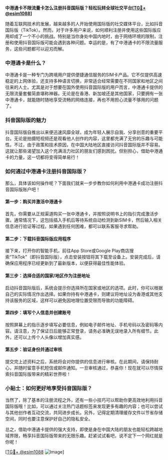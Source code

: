 **中港通卡不限流量卡怎么注册抖音国际版？轻松玩转全球社交平台[[TG💪+ @esim1088](https://t.me/s/esim1088)]**

随着互联网技术的发展，越来越多的人开始使用国际版的社交媒体平台，比如抖音国际版（TikTok）。然而，对于许多用户来说，如何顺利注册并使用这些国际版应用却成了一个不小的挑战。特别是当你身处中国内地时，由于网络环境的限制，注册和使用抖音国际版可能会遇到各种问题。幸运的是，有了中港通卡的不限流量服务，这些问题都可以迎刃而解。

### 中港通卡是什么？

中港通卡是一种专门为跨境用户提供便捷通信服务的SIM卡产品。它不仅提供高速稳定的上网体验，还支持多种语言切换，非常适合经常需要在不同国家和地区之间往来的人士。尤其是对于想要在国外使用抖音国际版的用户而言，中港通卡提供的无限流量套餐简直堪称神器。无论是在香港、新加坡还是其他国家，只要拥有一张中港通卡，就能随时随地享受流畅的网络连接，再也不用担心流量不够用的问题了。

### 抖音国际版的魅力

抖音国际版自推出以来便迅速风靡全球，成为年轻人展示自我、分享创意的重要平台。无论是拍摄短视频还是观看他人创作的内容，这里都充满了无穷的乐趣与可能性。不过，由于政策和技术原因，在中国大陆地区直接访问抖音国际版并不容易。这就让那些渴望加入这个充满活力社区的朋友们感到困扰。但别担心，借助中港通卡的力量，这一切都将变得简单易行！

### 如何通过中港通卡注册抖音国际版？

那么，具体该如何操作呢？下面我们就来一步步教你如何利用中港通卡成功注册抖音国际版账户吧！

#### 第一步：购买并激活中港通卡
首先，你需要从正规渠道购买一张中港通卡，并按照说明书上的指引完成激活步骤。通常情况下，这包括插入手机后等待系统自动检测到新SIM卡，然后输入相关信息进行验证等过程。如果遇到任何困难，都可以联系客服寻求帮助。

#### 第二步：下载抖音国际版应用程序
接下来，打开你的智能手机，前往App Store或Google Play商店搜索“TikTok”（即抖音国际版），点击安装按钮将其下载至设备上。安装完成后，请确保应用程序已经更新到了最新版本，以便获得最佳性能体验。

#### 第三步：选择合适的国家/地区作为注册地址
启动抖音国际版后，系统会提示你选择所在国家或地区的选项。此时，你可以根据自己的实际情况作出选择。如果你持有中港通卡，则建议将地址设为香港或其他支持该服务的区域，这样可以避免因地理位置受限而导致的功能障碍。

#### 第四步：填写个人信息并创建账号
按照屏幕上的指示逐步填写必要信息，例如电子邮件地址、手机号码以及密码等内容。请注意，为了保证日后能够正常登录，请务必准确无误地录入所有细节。此外，还可以上传个人头像以增加真实感。

#### 第五步：验证身份并通过审核
提交完上述资料之后，系统将会对你提供的信息进行审核。在此期间，请保持耐心，并随时留意手机短信或邮件通知。一旦审核通过，恭喜你！现在就可以尽情探索抖音国际版带来的精彩世界啦！

### 小贴士：如何更好地享受抖音国际版？
当然了，除了基本的注册流程之外，还有一些小技巧可以帮助你更高效地利用抖音国际版哦！比如，可以通过关注热门话题标签来发现更多有趣的内容；也可以尝试与其他创作者互动交流，共同进步成长。另外，记得定期清理缓存文件以节省存储空间，同时也要注意保护好自己的隐私安全。

总之，借助中港通卡提供的强大支持，即使是身在中国大陆的朋友也能轻松跨越地域界限，畅享抖音国际版带来的无限乐趣。赶紧试试看吧，说不定下一个网红就是你呢！

[[TG💪+ @esim1088](https://t.me/s/esim1088) ![Image](https://i.postimg.cc/4NQfJmqS/Snipaste-2025-05-13-00-14-12.png)]